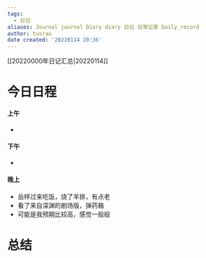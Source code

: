 ```yaml
---
tags:
  - 日记
aliases: Journal journal Diary diary 日记 日常记录 Daily_record
author: tusrau
date created: '20220114 20:36'
---
```


[[20220000年日记汇总|20220114]]

# 今日日程

#### 上午
- 

#### 下午
- 

#### 晚上
- 岳样过来吃饭，烧了羊排，有点老
- 看了来自深渊的剧场版，弹药箱
- 可能是我预期比较高，感觉一般般

# 总结
